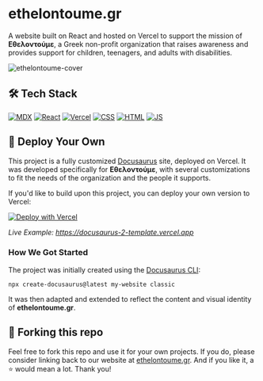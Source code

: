 # ethelontoume.gr
A website built on React and hosted on Vercel to support the mission of **Εθελοντούμε**, a Greek non-profit organization that raises awareness and provides support for children, teenagers, and adults with disabilities.

![ethelontoume-cover](static/img/logo2.png)

## 🛠️ Tech Stack
[![MDX](https://skillicons.dev/icons?i=md)](https://mdxjs.com/)
[![React](https://skillicons.dev/icons?i=react)](https://react.dev)
[![Vercel](https://skillicons.dev/icons?i=vercel)](https://vercel.com)
[![CSS](https://skillicons.dev/icons?i=css)](https://developer.mozilla.org/en-US/docs/Web/CSS)
[![HTML](https://skillicons.dev/icons?i=html)](https://developer.mozilla.org/en-US/docs/Web/HTML)
[![JS](https://skillicons.dev/icons?i=js)](https://developer.mozilla.org/en-US/docs/Web/JavaScript)

## 🚀 Deploy Your Own
This project is a fully customized [Docusaurus](https://v2.docusaurus.io) site, deployed on Vercel. It was developed specifically for **Εθελοντούμε**, with several customizations to fit the needs of the organization and the people it supports.

If you'd like to build upon this project, you can deploy your own version to Vercel:

[![Deploy with Vercel](https://vercel.com/button)](https://vercel.com/new/clone?repository-url=https://github.com/vercel/vercel/tree/main/docusaurus-2&template=docusaurus-2)

_Live Example: https://docusaurus-2-template.vercel.app_

### How We Got Started
The project was initially created using the [Docusaurus CLI](https://v2.docusaurus.io/docs/installation#scaffold-project-website):

```shell
npx create-docusaurus@latest my-website classic
```

It was then adapted and extended to reflect the content and visual identity of **ethelontoume.gr**.

## 🍴 Forking this repo
Feel free to fork this repo and use it for your own projects. If you do, please consider linking back to our website at [ethelontoume.gr](https://ethelontoume.gr). And if you like it, a ⭐️ would mean a lot. Thank you!
